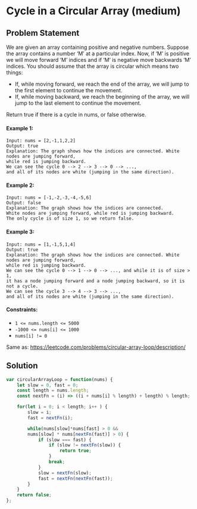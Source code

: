 # Cycle in a Circular Array (medium)

## Problem Statement
We are given an array containing positive and negative numbers. Suppose the array contains a number ‘M’ at a particular index. Now, if ‘M’ is positive we will move forward ‘M’ indices and if ‘M’ is negative move backwards ‘M’ indices. You should assume that the array is circular which means two things:

- If, while moving forward, we reach the end of the array, we will jump to the first element to continue the movement.
- If, while moving backward, we reach the beginning of the array, we will jump to the last element to continue the movement.

Return true if there is a cycle in nums, or false otherwise.
#### Example 1:
```
Input: nums = [2,-1,1,2,2]
Output: true
Explanation: The graph shows how the indices are connected. White nodes are jumping forward,
while red is jumping backward.
We can see the cycle 0 --> 2 --> 3 --> 0 --> ...,
and all of its nodes are white (jumping in the same direction).
```

#### Example 2:
```
Input: nums = [-1,-2,-3,-4,-5,6]
Output: false
Explanation: The graph shows how the indices are connected.
White nodes are jumping forward, while red is jumping backward.
The only cycle is of size 1, so we return false.
```

#### Example 3:
```
Input: nums = [1,-1,5,1,4]
Output: true
Explanation: The graph shows how the indices are connected. White nodes are jumping forward,
while red is jumping backward.
We can see the cycle 0 --> 1 --> 0 --> ..., and while it is of size > 1,
it has a node jumping forward and a node jumping backward, so it is not a cycle.
We can see the cycle 3 --> 4 --> 3 --> ...,
and all of its nodes are white (jumping in the same direction).
```

#### Constraints:
- `1 <= nums.length <= 5000`
- `-1000 <= nums[i] <= 1000`
- `nums[i] != 0`

Same as: https://leetcode.com/problems/circular-array-loop/description/

## Solution
```javascript
var circularArrayLoop = function(nums) {    
    let slow = 0, fast = 0;
    const length = nums.length;
    const nextFn = (i) => ((i + nums[i] % length) + length) % length;

    for(let i = 0; i < length; i++ ) {
        slow = i;
        fast = nextFn(i);

        while(nums[slow]*nums[fast] > 0 &&
        nums[slow] * nums[nextFn(fast)] > 0) {
            if (slow === fast) {
                if (slow != nextFn(slow)) {
                    return true;
                }
                break;
            }
            slow = nextFn(slow);
            fast = nextFn(nextFn(fast));
        }
    }
    return false;
};
```
